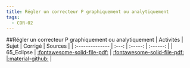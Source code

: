 ```yaml
---
title: Régler un correcteur P graphiquement ou analytiquement 
tags:
  - COR-02
---
```

[comment]: <> (Généré automatiquement par make_all_activites.py, creation_fichiers_activites)

##Régler un correcteur P graphiquement ou analytiquement 
| Activités | Sujet | Corrigé | Sources  | 
| :-------------- | :---: | :-----: | :------: | 
| 65_Eclipse | [:fontawesome-solid-file-pdf:](https://xpessoles-cpge.fr/pdf/COR-02_65_Eclipse_Sujet.pdf) | [:fontawesome-solid-file-pdf:](https://xpessoles-cpge.fr/pdf/COR-02_65_Eclipse_Corrige.pdf) |[:material-github:](https://github.com/xpessoles/PSI_ExercicesCompetences/tree/main/) |  


